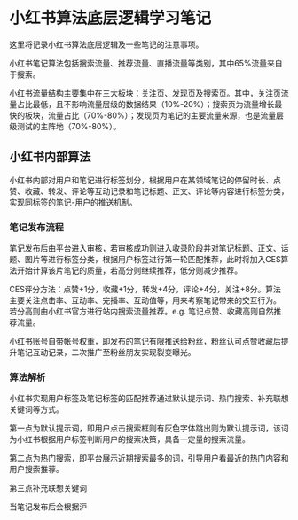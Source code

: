 # 小红书算法底层逻辑学习笔记

这里将记录小红书算法底层逻辑及一些笔记的注意事项。

小红书笔记算法包括搜索流量、推荐流量、直播流量等类别，其中65%流量来自于搜索。

小红书流量结构主要集中在三大板块：关注页、发现页及搜索页。其中，关注页流量占比最低，且不影响流量层级的数据结果（10%-20%）；搜索页为流量增长最快的板块，流量占比（70%-80%）；发现页为笔记的主要流量来源，也是流量层级测试的主阵地（70%-80%）。


## 小红书内部算法
小红书内部对用户和笔记进行标签划分，根据用户在某领域笔记的停留时长、点赞、收藏、转发、评论等互动记录和笔记标题、正文、评论等内容进行标签分类，实现同标签的笔记-用户的推送机制。

### 笔记发布流程
笔记发布后由平台进入审核，若审核成功则进入收录阶段并对笔记标题、正文、话题、图片等进行标签分类，根据用户标签进行第一轮匹配推荐，此时将加入CES算法开始计算该片笔记的质量，若高分则继续推荐，低分则减少推荐。

CES评分方法：点赞+1分，收藏+1分，转发+4分，评论+4分，关注+8分。算法主要关注点击率、互动率、完播率、互动值等，用来考察笔记带来的交互行为。
若分高则由小红书官方进行站内搜索流量推荐。e.g. 笔记点赞、收藏高则自然推荐流量。

小红书账号自带帐号权重，即发布的笔记有限推送给粉丝，粉丝认可点赞收藏后提升笔记互动记录，二次推广至粉丝朋友实现裂变曝光。

### 算法解析
小红书实现用户标签及笔记标签的匹配推荐通过默认提示词、热门搜索、补充联想关键词等方式。

第一点为默认提示词，即用户点击搜索框则有灰色字体跳出则为默认提示词，该词为小红书根据用户标签判断用户的搜索决策，具备一定量的搜索流量。

第二点为热门搜索，即平台展示近期搜索最多的词，引导用户看最近的热门内容和用户搜索推荐。

第三点补充联想关键词

当笔记发布后会根据沪
